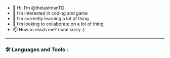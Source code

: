 - 👋 Hi, I’m @thelastman112
- 👀 I’m interested in coding and game
- 🌱 I’m currently learning a lot of thing
- 💞️ I’m looking to collaborate on a lot of thing
- 📫 How to reach me? none sorry :)
---

### :hammer_and_wrench: Languages and Tools :
